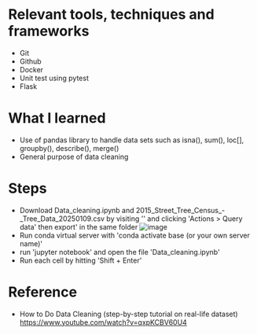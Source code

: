 # Relevant tools, techniques and frameworks
- Git
- Github
- Docker
- Unit test using pytest
- Flask

# What I learned
- Use of pandas library to handle data sets such as isna(), sum(), loc[], groupby(), describe(), merge()
- General purpose of data cleaning
  
# Steps
- Download Data_cleaning.ipynb and 2015_Street_Tree_Census_-_Tree_Data_20250109.csv by visiting '' and clicking 'Actions > Query data' then export' in the same folder ![image](https://github.com/user-attachments/assets/1bc2b184-1a78-4b7e-8886-2df5208d54c1)
- Run conda virtual server with 'conda activate base (or your own server name)'
- run 'jupyter notebook' and open the file 'Data_cleaning.ipynb'
- Run each cell by hitting 'Shift + Enter'

# Reference
- How to Do Data Cleaning (step-by-step tutorial on real-life dataset) https://www.youtube.com/watch?v=qxpKCBV60U4
